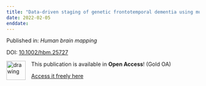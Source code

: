 ```yaml
---
title: "Data-driven staging of genetic frontotemporal dementia using multi-modal MRI."
date: 2022-02-05
enddate:
---
```


Published in: *Human brain mapping*

DOI: [10.1002/hbm.25727](https://doi.org/10.1002/hbm.25727)

<img src="https://upload.wikimedia.org/wikipedia/commons/thumb/7/77/Open_Access_logo_PLoS_transparent.svg/800px-Open_Access_logo_PLoS_transparent.svg.png" alt="drawing" width="50" align="left"/> &nbsp;&nbsp;&nbsp;This publication is available in **Open Access**! (Gold OA)

&nbsp;&nbsp;&nbsp;[Access it freely here](https://onlinelibrary.wiley.com/doi/pdfdirect/10.1002/hbm.25727
)

